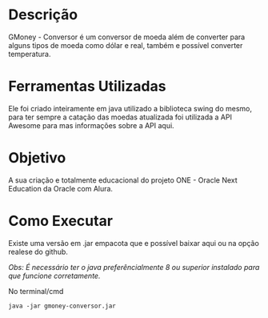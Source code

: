 # Descrição

GMoney - Conversor é um conversor de moeda além de converter para alguns tipos de moeda como dólar e real, também e possível converter temperatura.

# Ferramentas Utilizadas

Ele foi criado inteiramente em java utilizado a biblioteca swing do mesmo, para ter sempre a catação das moedas atualizada foi utilizada a API Awesome para mas informações sobre a API aqui.

# Objetivo

A sua criação e totalmente educacional do projeto ONE - Oracle Next Education da Oracle com Alura.

# Como Executar

Existe uma versão em .jar empacota que e possível baixar aqui ou na opção realese do github.

_Obs: É necessário ter o java preferêncialmente 8 ou superior instalado para que funcione corretamente._

No terminal/cmd

```
java -jar gmoney-conversor.jar
```
